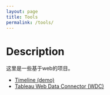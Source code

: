 ```yaml
---
layout: page
title: Tools
permalink: /tools/
---
```


# Description

这里是一些基于web的项目。

- [Timeline (demo)](https://wild.anyen.xyz/tools/timeline-beta)
- [Tableau Web Data Connector (WDC)](https://wild.anyen.xyz/tools/tableau-wdc)

